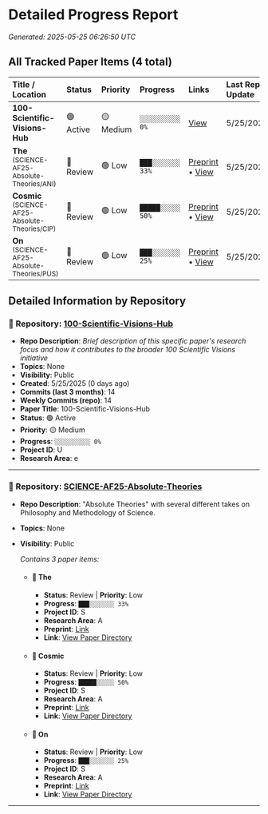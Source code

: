 # Detailed Progress Report
*Generated: 2025-05-25 06:26:50 UTC*

## All Tracked Paper Items (4 total)

| Title / Location                 | Status                      | Priority                      | Progress                               | Links                                     | Last Repo Update |
|:---------------------------------|:----------------------------|:------------------------------|:---------------------------------------|:------------------------------------------|:-----------------|
| **100-Scientific-Visions-Hub** | 🟢 Active | 🟡 Medium | `░░░░░░░░░░ 0%` | [View](https://github.com/sandner-art/100-Scientific-Visions-Hub) | 5/25/2025 |
| **The**<br><small>(SCIENCE-AF25-Absolute-Theories/ANI)</small> | 🔵 Review | 🟢 Low | `███░░░░░░░ 33%` | [Preprint](https://doi.org/10.31219/osf.io/cg6tm_v1) • [View](https://github.com/sandner-art/SCIENCE-AF25-Absolute-Theories/tree/main/papers/ANI) | 5/25/2025 |
| **Cosmic**<br><small>(SCIENCE-AF25-Absolute-Theories/CIP)</small> | 🔵 Review | 🟢 Low | `█████░░░░░ 50%` | [Preprint](https://doi.org/10.31219/osf.io/4pkhy_v1) • [View](https://github.com/sandner-art/SCIENCE-AF25-Absolute-Theories/tree/main/papers/CIP) | 5/25/2025 |
| **On**<br><small>(SCIENCE-AF25-Absolute-Theories/PUS)</small> | 🔵 Review | 🟢 Low | `███░░░░░░░ 25%` | [Preprint](https://doi.org/10.31219/osf.io/93wtx_v1) • [View](https://github.com/sandner-art/SCIENCE-AF25-Absolute-Theories/tree/main/papers/PUS) | 5/25/2025 |

## Detailed Information by Repository

### 📁 Repository: [100-Scientific-Visions-Hub](https://github.com/sandner-art/100-Scientific-Visions-Hub)
- **Repo Description**: *Brief description of this specific paper's research focus and how it contributes to the broader 100 Scientific Visions initiative*
- **Topics**: None
- **Visibility**: Public
- **Created**: 5/25/2025 (0 days ago)
- **Commits (last 3 months)**: 14
- **Weekly Commits (repo)**: 14
- **Paper Title**: 100-Scientific-Visions-Hub
- **Status**: 🟢 Active
- **Priority**: 🟡 Medium
- **Progress**: `░░░░░░░░░░ 0%`
- **Project ID**: U
- **Research Area**: e

---

### 📁 Repository: [SCIENCE-AF25-Absolute-Theories](https://github.com/sandner-art/SCIENCE-AF25-Absolute-Theories)
- **Repo Description**: "Absolute Theories" with several different takes on Philosophy and Methodology of Science.
- **Topics**: None
- **Visibility**: Public

  *Contains 3 paper items:*
  - #### 🔵 The
    - **Status**: Review | **Priority**: Low
    - **Progress**: `███░░░░░░░ 33%`
    - **Project ID**: S
    - **Research Area**: A
    - **Preprint**: [Link](https://doi.org/10.31219/osf.io/cg6tm_v1)
    - **Link**: [View Paper Directory](https://github.com/sandner-art/SCIENCE-AF25-Absolute-Theories/tree/main/papers/ANI)

  - #### 🔵 Cosmic
    - **Status**: Review | **Priority**: Low
    - **Progress**: `█████░░░░░ 50%`
    - **Project ID**: S
    - **Research Area**: A
    - **Preprint**: [Link](https://doi.org/10.31219/osf.io/4pkhy_v1)
    - **Link**: [View Paper Directory](https://github.com/sandner-art/SCIENCE-AF25-Absolute-Theories/tree/main/papers/CIP)

  - #### 🔵 On
    - **Status**: Review | **Priority**: Low
    - **Progress**: `███░░░░░░░ 25%`
    - **Project ID**: S
    - **Research Area**: A
    - **Preprint**: [Link](https://doi.org/10.31219/osf.io/93wtx_v1)
    - **Link**: [View Paper Directory](https://github.com/sandner-art/SCIENCE-AF25-Absolute-Theories/tree/main/papers/PUS)


---
